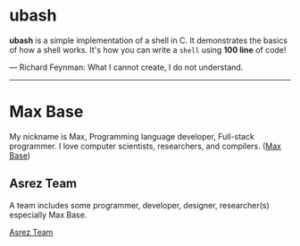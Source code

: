 # ubash

**ubash** is a simple implementation of a shell in C. It demonstrates the basics of how a shell works. It's how you can write a `shell` using **100 line** of code!


— Richard Feynman: What I cannot create, I do not understand. 

---------

# Max Base

My nickname is Max, Programming language developer, Full-stack programmer. I love computer scientists, researchers, and compilers. ([Max Base](https://maxbase.org/))

## Asrez Team

A team includes some programmer, developer, designer, researcher(s) especially Max Base.

[Asrez Team](https://www.asrez.com/)

